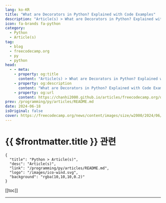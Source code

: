 ```yaml
---
lang: ko-KR
title: "What are Decorators in Python? Explained with Code Examples"
description: "Article(s) > What are Decorators in Python? Explained with Code Examples"
icon: fa-brands fa-python
category: 
  - Python
  - Article(s)
tag: 
  - blog
  - freecodecamp.org
  - py
  - python
head:
  - - meta:
    - property: og:title
      content: "Article(s) > What are Decorators in Python? Explained with Code Examples"
    - property: og:description
      content: "What are Decorators in Python? Explained with Code Examples"
    - property: og:url
      content: https://chanhi2000.github.io/articles/freecodecamp.org/decorators-in-python-tutorial.html
prev: /programming/py/articles/README.md
date: 2024-06-18
isOriginal: false
cover: https://freecodecamp.org/news/content/images/size/w2000/2024/06/decorators-in-Python.png
---
```


# {{ $frontmatter.title }} 관련

```component VPCard
{
  "title": "Python > Article(s)",
  "desc": "Article(s)",
  "link": "/programming/py/articles/README.md",
  "logo": "/images/ico-wind.svg",
  "background": "rgba(10,10,10,0.2)"
}
```

[[toc]]

---

<SiteInfo
  name="What are Decorators in Python? Explained with Code Examples"
  desc="In this tutorial, you will learn about Python decorators: what they are, how they work, and when to use them.  But before diving into decorators, it's helpful to understand two foundational concepts in Python: first-class functions and closures. First-Class Functions in Python First-class functions mean that functions in Python..."
  url="https://freecodecamp.org/news/decorators-in-python-tutorial/"
  logo="https://cdn.freecodecamp.org/universal/favicons/favicon.ico"
  preview="https://freecodecamp.org/news/content/images/size/w2000/2024/06/decorators-in-Python.png"/>

<!-- TODO: 작성 -->

